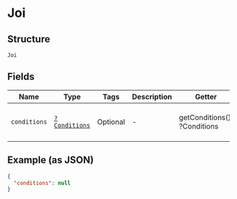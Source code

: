 
# Joi

## Structure

`Joi`

## Fields

| Name | Type | Tags | Description | Getter | Setter |
|  --- | --- | --- | --- | --- | --- |
| `conditions` | [`?Conditions`](../../doc/models/conditions.md) | Optional | - | getConditions(): ?Conditions | setConditions(?Conditions conditions): void |

## Example (as JSON)

```json
{
  "conditions": null
}
```

